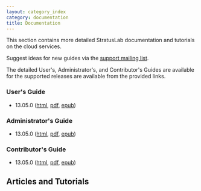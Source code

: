 ```yaml
---
layout: category_index
category: documentation
title: Documentation
---
```


This section contains more detailed StratusLab documentation and
tutorials on the cloud services.

Suggest ideas for new guides via the [support mailing list](/about).

The detailed User's, Administrator's, and Contributor's Guides are
available for the supported releases are available from the provided
links.

### User's Guide

  * 13.05.0
    ([html](release/13.05.0/users-guide/users-guide.html),
    [pdf](release/13.05.0/users-guide/users-guide.pdf),
    [epub](release/13.05.0/users-guide/users-guide.epub))

### Administrator's Guide

  * 13.05.0
    ([html](release/13.05.0/administrators-guide/administrators-guide.html),
    [pdf](release/13.05.0/administrators-guide/administrators-guide.pdf),
    [epub](release/13.05.0/administrators-guide/administrators-guide.epub))

### Contributor's Guide

  * 13.05.0
    ([html](release/13.05.0/contributors-guide/contributors-guide.html),
    [pdf](release/13.05.0/contributors-guide/contributors-guide.pdf),
    [epub](release/13.05.0/contributors-guide/contributors-guide.epub))

## Articles and Tutorials

